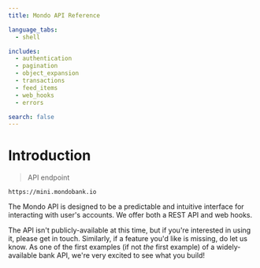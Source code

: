 ```yaml
---
title: Mondo API Reference

language_tabs:
  - shell

includes:
  - authentication
  - pagination
  - object_expansion
  - transactions
  - feed_items
  - web_hooks
  - errors

search: false
---
```


# Introduction

> API endpoint

```
https://mini.mondobank.io
```

The Mondo API is designed to be a predictable and intuitive interface for interacting with user's accounts. We offer both a REST API and web hooks.

The API isn't publicly-available at this time, but if you're interested in using it, please get in touch. Similarly, if a feature you'd like is missing, do let us know. As one of the first examples (if not *the* first example) of a widely-available bank API, we're very excited to see what you build!
